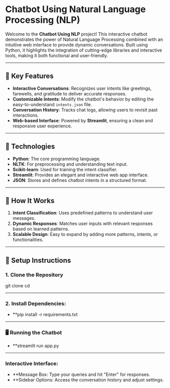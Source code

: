 # Chatbot Using Natural Language Processing (NLP)

Welcome to the **Chatbot Using NLP** project! This interactive chatbot demonstrates the power of Natural Language Processing combined with an intuitive web interface to provide dynamic conversations. Built using Python, it highlights the integration of cutting-edge libraries and interactive tools, making it both functional and user-friendly.

---

## 🌟 **Key Features**
- **Interactive Conversations**: Recognizes user intents like greetings, farewells, and gratitude to deliver accurate responses.
- **Customizable Intents**: Modify the chatbot's behavior by editing the easy-to-understand `intents.json` file.
- **Conversation History**: Tracks chat logs, allowing users to revisit past interactions.
- **Web-based Interface**: Powered by **Streamlit**, ensuring a clean and responsive user experience.

---

## 🚀 **Technologies**
- **Python**: The core programming language.
- **NLTK**: For preprocessing and understanding text input.
- **Scikit-learn**: Used for training the intent classifier.
- **Streamlit**: Provides an elegant and interactive web app interface.
- **JSON**: Stores and defines chatbot intents in a structured format.

---

## 🎯 **How It Works**
1. **Intent Classification**: Uses predefined patterns to understand user messages.
2. **Dynamic Responses**: Matches user inputs with relevant responses based on learned patterns.
3. **Scalable Design**: Easy to expand by adding more patterns, intents, or functionalities.

---

## 🔧 **Setup Instructions**

### 1. Clone the Repository

git clone <repository-url>
cd <repository-directory>

---

### 2. Install Dependencies:
- **pip install -r requirements.txt

---

### 🖥️ Running the Chatbot
- **streamlit run app.py

---

### Interactive Interface:
- **Message Box: Type your queries and hit "Enter" for responses.
- **Sidebar Options: Access the conversation history and adjust settings.
